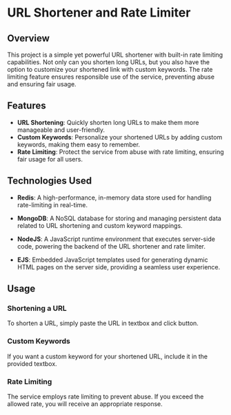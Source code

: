# URL Shortener and Rate Limiter

## Overview

This project is a simple yet powerful URL shortener with built-in rate limiting capabilities. Not only can you shorten long URLs, but you also have the option to customize your shortened link with custom keywords. The rate limiting feature ensures responsible use of the service, preventing abuse and ensuring fair usage.

## Features

- **URL Shortening**: Quickly shorten long URLs to make them more manageable and user-friendly.
- **Custom Keywords**: Personalize your shortened URLs by adding custom keywords, making them easy to remember.
- **Rate Limiting**: Protect the service from abuse with rate limiting, ensuring fair usage for all users.

## Technologies Used

- **Redis**: A high-performance, in-memory data store used for handling rate-limiting in real-time.

- **MongoDB**: A NoSQL database for storing and managing persistent data related to URL shortening and custom keyword mappings.

- **NodeJS**: A JavaScript runtime environment that executes server-side code, powering the backend of the URL shortener and rate limiter.

- **EJS**: Embedded JavaScript templates used for generating dynamic HTML pages on the server side, providing a seamless user experience.


## Usage

### Shortening a URL

To shorten a URL, simply paste the URL in textbox and click button.

### Custom Keywords

If you want a custom keyword for your shortened URL, include it in the provided textbox.

### Rate Limiting

The service employs rate limiting to prevent abuse. If you exceed the allowed rate, you will receive an appropriate response.
